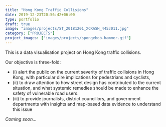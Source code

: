 ```yaml
---
title: "Hong Kong Traffic Collisions"
date: 2019-12-23T20:56:42+06:00
type: portfolio
draft: true
image: "images/projects/ST_20181201_XCRASH_4453011.jpg"
category: ["PROJECTS"]
project_images: ["images/projects/spongebob-hammer.gif"]
---
```


This is a data visualisation project on Hong Kong traffic collisions. 

Our objective is three-fold:

- (i) alert the public on the current severity of traffic collisions in Hong Kong, with particular dire implications for pedestrians and cyclists, 
- (ii) to draw attention to how street design has contributed to the current situation, and what systemic remedies should be made to enhance the safety of vulnerable road users.
- (iii) to provide journalists, district councillors, and government departments with insights and map-based data evidence to understand this issue



_Coming soon..._

